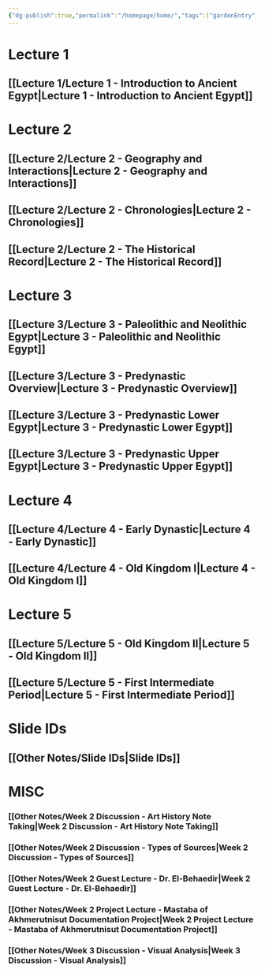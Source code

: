```yaml
---
{"dg-publish":true,"permalink":"/homepage/home/","tags":["gardenEntry"]}
---
```


# Lecture 1
## [[Lecture 1/Lecture 1 - Introduction to Ancient Egypt\|Lecture 1 - Introduction to Ancient Egypt]]
# Lecture 2
## [[Lecture 2/Lecture 2 - Geography and Interactions\|Lecture 2 - Geography and Interactions]]
## [[Lecture 2/Lecture 2 - Chronologies\|Lecture 2 - Chronologies]]
## [[Lecture 2/Lecture 2 - The Historical Record\|Lecture 2 - The Historical Record]]
# Lecture 3

## [[Lecture 3/Lecture 3 - Paleolithic and Neolithic Egypt\|Lecture 3 - Paleolithic and Neolithic Egypt]]
## [[Lecture 3/Lecture 3 - Predynastic Overview\|Lecture 3 - Predynastic Overview]]
## [[Lecture 3/Lecture 3 - Predynastic Lower Egypt\|Lecture 3 - Predynastic Lower Egypt]]
## [[Lecture 3/Lecture 3 - Predynastic Upper Egypt\|Lecture 3 - Predynastic Upper Egypt]]
# Lecture 4
## [[Lecture 4/Lecture 4 - Early Dynastic\|Lecture 4 - Early Dynastic]]
## [[Lecture 4/Lecture 4 - Old Kingdom I\|Lecture 4 - Old Kingdom I]]
# Lecture 5
## [[Lecture 5/Lecture 5 - Old Kingdom II\|Lecture 5 - Old Kingdom II]]
## [[Lecture 5/Lecture 5 - First Intermediate Period\|Lecture 5 - First Intermediate Period]]
# Slide IDs
## [[Other Notes/Slide IDs\|Slide IDs]]
# MISC
### [[Other Notes/Week 2 Discussion - Art History Note Taking\|Week 2 Discussion - Art History Note Taking]]
### [[Other Notes/Week 2 Discussion - Types of Sources\|Week 2 Discussion - Types of Sources]]
### [[Other Notes/Week 2 Guest Lecture - Dr. El-Behaedir\|Week 2 Guest Lecture - Dr. El-Behaedir]]
### [[Other Notes/Week 2 Project Lecture - Mastaba of Akhmerutnisut Documentation Project\|Week 2 Project Lecture - Mastaba of Akhmerutnisut Documentation Project]]
### [[Other Notes/Week 3 Discussion - Visual Analysis\|Week 3 Discussion - Visual Analysis]]